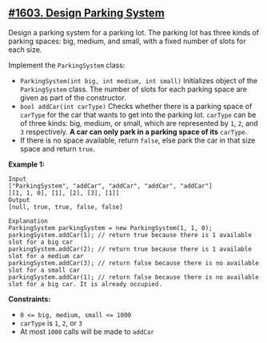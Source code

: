 ## [#1603. Design Parking System](https://leetcode.com/problems/design-parking-system)

Design a parking system for a parking lot. The parking lot has three kinds of parking spaces: big, medium, and small, with a fixed number of slots for each size.

Implement the `ParkingSystem` class:

* `ParkingSystem(int big, int medium, int small)` Initializes object of the `ParkingSystem` class. The number of slots for each parking space are given as part of the constructor.
* `bool addCar(int carType)` Checks whether there is a parking space of `carType` for the car that wants to get into the parking lot. 
`carType` can be of three kinds: big, medium, or small, which are represented by `1`, `2`, and `3` respectively. **A car can only park in a parking space of its** `carType`. 
* If there is no space available, return `false`, else park the car in that size space and return `true`.

**Example 1:**
````
Input
["ParkingSystem", "addCar", "addCar", "addCar", "addCar"]
[[1, 1, 0], [1], [2], [3], [1]]
Output
[null, true, true, false, false]

Explanation
ParkingSystem parkingSystem = new ParkingSystem(1, 1, 0);
parkingSystem.addCar(1); // return true because there is 1 available slot for a big car
parkingSystem.addCar(2); // return true because there is 1 available slot for a medium car
parkingSystem.addCar(3); // return false because there is no available slot for a small car
parkingSystem.addCar(1); // return false because there is no available slot for a big car. It is already occupied.
````

**Constraints:**
* `0 <= big, medium, small <= 1000`
* `carType` is `1`, `2`, or `3`
* At most `1000` calls will be made to `addCar`